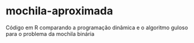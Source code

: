 # mochila-aproximada
Código em R comparando a programação dinâmica e o algoritmo guloso para o problema da mochila binária
